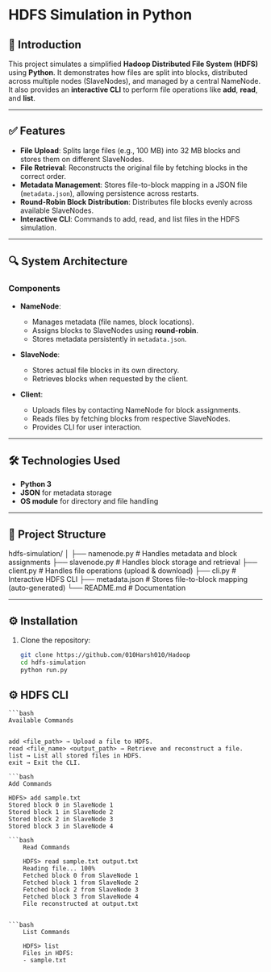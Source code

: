 # HDFS Simulation in Python

## 📌 Introduction
This project simulates a simplified **Hadoop Distributed File System (HDFS)** using **Python**. It demonstrates how files are split into blocks, distributed across multiple nodes (SlaveNodes), and managed by a central NameNode. It also provides an **interactive CLI** to perform file operations like **add**, **read**, and **list**.

---

## ✅ Features
- **File Upload**: Splits large files (e.g., 100 MB) into 32 MB blocks and stores them on different SlaveNodes.
- **File Retrieval**: Reconstructs the original file by fetching blocks in the correct order.
- **Metadata Management**: Stores file-to-block mapping in a JSON file (`metadata.json`), allowing persistence across restarts.
- **Round-Robin Block Distribution**: Distributes file blocks evenly across available SlaveNodes.
- **Interactive CLI**: Commands to add, read, and list files in the HDFS simulation.

---

## 🔍 System Architecture

### **Components**
- **NameNode**:
  - Manages metadata (file names, block locations).
  - Assigns blocks to SlaveNodes using **round-robin**.
  - Stores metadata persistently in `metadata.json`.

- **SlaveNode**:
  - Stores actual file blocks in its own directory.
  - Retrieves blocks when requested by the client.

- **Client**:
  - Uploads files by contacting NameNode for block assignments.
  - Reads files by fetching blocks from respective SlaveNodes.
  - Provides CLI for user interaction.

---

## 🛠️ Technologies Used
- **Python 3**
- **JSON** for metadata storage
- **OS module** for directory and file handling

---

## 📂 Project Structure

hdfs-simulation/
│
├── namenode.py # Handles metadata and block assignments
├── slavenode.py # Handles block storage and retrieval
├── client.py # Handles file operations (upload & download)
├── cli.py # Interactive HDFS CLI
├── metadata.json # Stores file-to-block mapping (auto-generated)
└── README.md # Documentation


---

## ⚙️ Installation
1. Clone the repository:
   ```bash
   git clone https://github.com/010Harsh010/Hadoop
   cd hdfs-simulation
   python run.py
   
## ⚙️ HDFS CLI
    ```bash
    Available Commands


    add <file_path> → Upload a file to HDFS.
    read <file_name> <output_path> → Retrieve and reconstruct a file.
    list → List all stored files in HDFS.
    exit → Exit the CLI.

    ```bash
    Add Commands

    HDFS> add sample.txt
    Stored block 0 in SlaveNode 1
    Stored block 1 in SlaveNode 2
    Stored block 2 in SlaveNode 3
    Stored block 3 in SlaveNode 4

    ```bash
        Read Commands

        HDFS> read sample.txt output.txt
        Reading file... 100%
        Fetched block 0 from SlaveNode 1
        Fetched block 1 from SlaveNode 2
        Fetched block 2 from SlaveNode 3
        Fetched block 3 from SlaveNode 4
        File reconstructed at output.txt


    ```bash
        List Commands
        
        HDFS> list
        Files in HDFS:
        - sample.txt